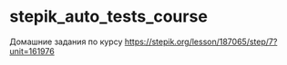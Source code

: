 # stepik_auto_tests_course
Домашние задания по курсу
https://stepik.org/lesson/187065/step/7?unit=161976
